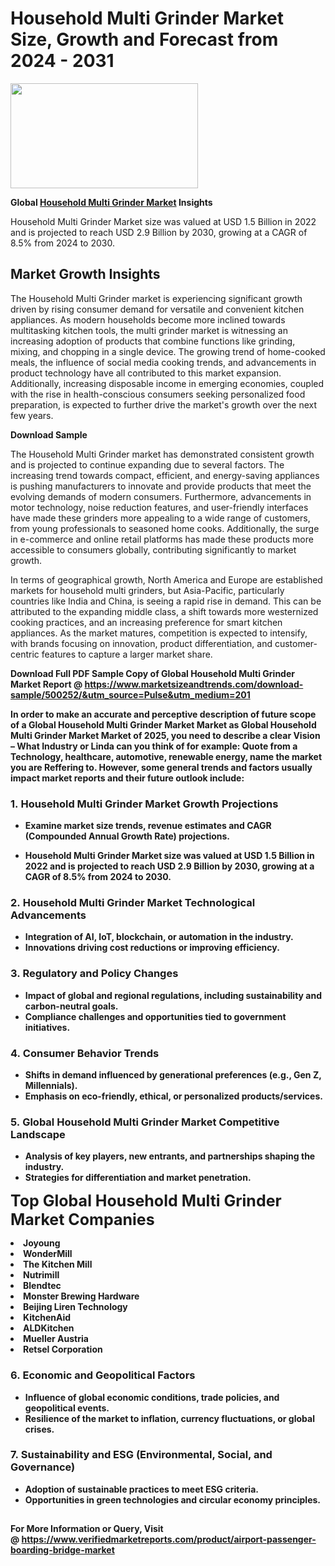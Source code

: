 <H1>Household Multi Grinder Market Size, Growth and Forecast from 2024 - 2031</H1><img class="aligncenter size-medium wp-image-584254" src="https://thirdeyenews.in/wp-content/uploads/2024/09/Global-Market-Research-300x168.jpeg" alt="" width="300" height="168" /><p><strong>Global&nbsp;<a href="https://www.marketsizeandtrends.com/download-sample/500252/&amp;utm_source=Pulse&amp;utm_medium=201">Household Multi Grinder Market</a> Insights</strong></p><p>Household Multi Grinder Market size was valued at USD 1.5 Billion in 2022 and is projected to reach USD 2.9 Billion by 2030, growing at a CAGR of 8.5% from 2024 to 2030.</p><p><h2>Market Growth Insights</h2> <p>The Household Multi Grinder market is experiencing significant growth driven by rising consumer demand for versatile and convenient kitchen appliances. As modern households become more inclined towards multitasking kitchen tools, the multi grinder market is witnessing an increasing adoption of products that combine functions like grinding, mixing, and chopping in a single device. The growing trend of home-cooked meals, the influence of social media cooking trends, and advancements in product technology have all contributed to this market expansion. Additionally, increasing disposable income in emerging economies, coupled with the rise in health-conscious consumers seeking personalized food preparation, is expected to further drive the market's growth over the next few years.</p> <p><strong>Download Sample</strong></p> <p>The Household Multi Grinder market has demonstrated consistent growth and is projected to continue expanding due to several factors. The increasing trend towards compact, efficient, and energy-saving appliances is pushing manufacturers to innovate and provide products that meet the evolving demands of modern consumers. Furthermore, advancements in motor technology, noise reduction features, and user-friendly interfaces have made these grinders more appealing to a wide range of customers, from young professionals to seasoned home cooks. Additionally, the surge in e-commerce and online retail platforms has made these products more accessible to consumers globally, contributing significantly to market growth.</p> <p>In terms of geographical growth, North America and Europe are established markets for household multi grinders, but Asia-Pacific, particularly countries like India and China, is seeing a rapid rise in demand. This can be attributed to the expanding middle class, a shift towards more westernized cooking practices, and an increasing preference for smart kitchen appliances. As the market matures, competition is expected to intensify, with brands focusing on innovation, product differentiation, and customer-centric features to capture a larger market share.</p> <p><strong></p><p><span class=""><strong>Download Full PDF Sample Copy of Global Household Multi Grinder Market Report</strong> @ <a href="https://www.marketsizeandtrends.com/download-sample/500252/&amp;utm_source=Pulse&amp;utm_medium=201" target="_blank">https://www.marketsizeandtrends.com/download-sample/500252/&amp;utm_source=Pulse&amp;utm_medium=201</a></span></p><p>In order to make an accurate and perceptive description of future scope of a Global&nbsp;Household Multi Grinder Market Market as Global&nbsp;Household Multi Grinder Market Market of 2025, you need to describe a clear Vision &ndash; What Industry or Linda can you think of for example: Quote from a Technology, healthcare, automotive, renewable energy, name the market you are Reffering to. However, some general trends and factors usually impact market reports and their future outlook include:</p><h3>1.&nbsp;<strong>Household Multi Grinder Market Growth Projections</strong></h3><ul><li>Examine market size trends, revenue estimates and CAGR (Compounded Annual Growth Rate) projections.</li><li><p>Household Multi Grinder Market size was valued at USD 1.5 Billion in 2022 and is projected to reach USD 2.9 Billion by 2030, growing at a CAGR of 8.5% from 2024 to 2030.</p></li></ul><h3>2.&nbsp;<strong>Household Multi Grinder Market Technological Advancements</strong></h3><ul><li>Integration of AI, IoT, blockchain, or automation in the industry.</li><li>Innovations driving cost reductions or improving efficiency.</li></ul><h3>3.&nbsp;<strong>Regulatory and Policy Changes</strong></h3><ul><li>Impact of global and regional regulations, including sustainability and carbon-neutral goals.</li><li>Compliance challenges and opportunities tied to government initiatives.</li></ul><h3>4.&nbsp;<strong>Consumer Behavior Trends</strong></h3><ul><li>Shifts in demand influenced by generational preferences (e.g., Gen Z, Millennials).</li><li>Emphasis on eco-friendly, ethical, or personalized products/services.</li></ul><h3>5.&nbsp;<strong>Global Household Multi Grinder Market Competitive Landscape</strong></h3><ul><li>Analysis of key players, new entrants, and partnerships shaping the industry.</li><li>Strategies for differentiation and market penetration.</li></ul><p data-pm-slice="1 1 []"><span style="color: inherit; font-family: inherit; font-size: 25px;">Top Global Household Multi Grinder Market Companies</span></p><div class="" data-test-id=""><p><li>Joyoung</li><li> WonderMill</li><li> The Kitchen Mill</li><li> Nutrimill</li><li> Blendtec</li><li> Monster Brewing Hardware</li><li> Beijing Liren Technology</li><li> KitchenAid</li><li> ALDKitchen</li><li> Mueller Austria</li><li> Retsel Corporation</li></p></div><h3>6.&nbsp;<strong>Economic and Geopolitical Factors</strong></h3><ul><li>Influence of global economic conditions, trade policies, and geopolitical events.</li><li>Resilience of the market to inflation, currency fluctuations, or global crises.</li></ul><h3>7.&nbsp;<strong>Sustainability and ESG (Environmental, Social, and Governance)</strong></h3><ul><li>Adoption of sustainable practices to meet ESG criteria.</li><li>Opportunities in green technologies and circular economy principles.</li></ul><h2><strong style="font-size: 14px;">For More Information or Query, Visit @&nbsp;</strong><a style="background-color: #ffffff; font-size: 14px;" href="https://www.marketsizeandtrends.com/report/household-multi-grinder-market/" target="_blank">https://www.verifiedmarketreports.com/product/airport-passenger-boarding-bridge-market</a></h2>
